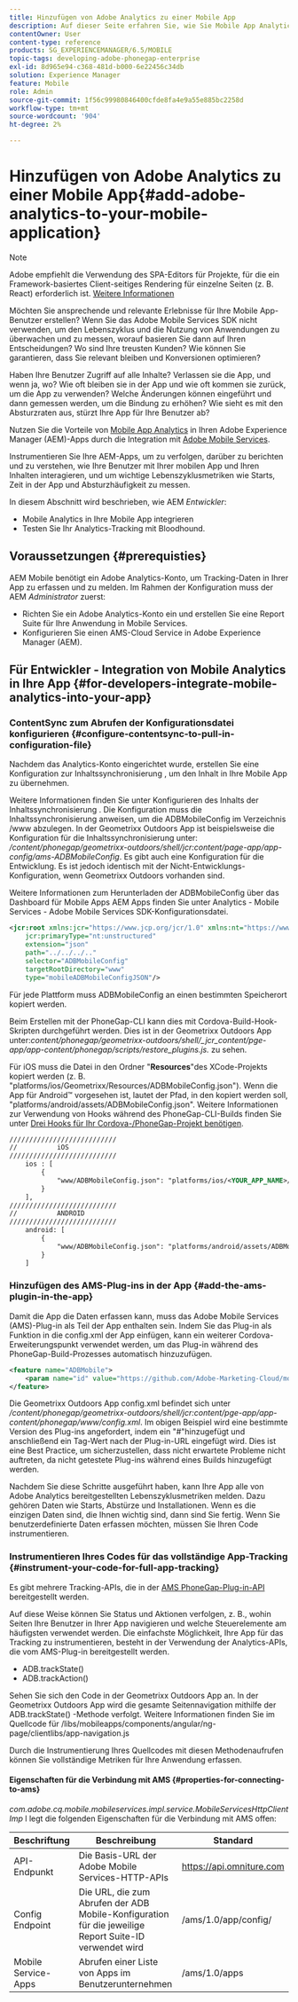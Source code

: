 ```yaml
---
title: Hinzufügen von Adobe Analytics zu einer Mobile App
description: Auf dieser Seite erfahren Sie, wie Sie Mobile App Analytics in Ihren Adobe Experience Manager-Apps verwenden können, indem Sie sie in Adobe Mobile Services integrieren.
contentOwner: User
content-type: reference
products: SG_EXPERIENCEMANAGER/6.5/MOBILE
topic-tags: developing-adobe-phonegap-enterprise
exl-id: 8d965e94-c368-481d-b000-6e22456c34db
solution: Experience Manager
feature: Mobile
role: Admin
source-git-commit: 1f56c99980846400cfde8fa4e9a55e885bc2258d
workflow-type: tm+mt
source-wordcount: '904'
ht-degree: 2%

---
```


# Hinzufügen von Adobe Analytics zu einer Mobile App{#add-adobe-analytics-to-your-mobile-application}

>[!NOTE]
>
>Adobe empfiehlt die Verwendung des SPA-Editors für Projekte, für die ein Framework-basiertes Client-seitiges Rendering für einzelne Seiten (z. B. React) erforderlich ist. [Weitere Informationen](/help/sites-developing/spa-overview.md)

Möchten Sie ansprechende und relevante Erlebnisse für Ihre Mobile App-Benutzer erstellen? Wenn Sie das Adobe Mobile Services SDK nicht verwenden, um den Lebenszyklus und die Nutzung von Anwendungen zu überwachen und zu messen, worauf basieren Sie dann auf Ihren Entscheidungen? Wo sind Ihre treusten Kunden? Wie können Sie garantieren, dass Sie relevant bleiben und Konversionen optimieren?

Haben Ihre Benutzer Zugriff auf alle Inhalte? Verlassen sie die App, und wenn ja, wo? Wie oft bleiben sie in der App und wie oft kommen sie zurück, um die App zu verwenden? Welche Änderungen können eingeführt und dann gemessen werden, um die Bindung zu erhöhen? Wie sieht es mit den Absturzraten aus, stürzt Ihre App für Ihre Benutzer ab?

Nutzen Sie die Vorteile von [Mobile App Analytics](https://business.adobe.com/products/analytics/mobile-marketing.html) in Ihren Adobe Experience Manager (AEM)-Apps durch die Integration mit [Adobe Mobile Services](https://business.adobe.com/products/campaign/mobile-marketing.html).

Instrumentieren Sie Ihre AEM-Apps, um zu verfolgen, darüber zu berichten und zu verstehen, wie Ihre Benutzer mit Ihrer mobilen App und Ihren Inhalten interagieren, und um wichtige Lebenszyklusmetriken wie Starts, Zeit in der App und Absturzhäufigkeit zu messen.

In diesem Abschnitt wird beschrieben, wie AEM *Entwickler*:

* Mobile Analytics in Ihre Mobile App integrieren
* Testen Sie Ihr Analytics-Tracking mit Bloodhound.

## Voraussetzungen {#prerequisties}

AEM Mobile benötigt ein Adobe Analytics-Konto, um Tracking-Daten in Ihrer App zu erfassen und zu melden. Im Rahmen der Konfiguration muss der AEM *Administrator* zuerst:

* Richten Sie ein Adobe Analytics-Konto ein und erstellen Sie eine Report Suite für Ihre Anwendung in Mobile Services.
* Konfigurieren Sie einen AMS-Cloud Service in Adobe Experience Manager (AEM).

## Für Entwickler - Integration von Mobile Analytics in Ihre App {#for-developers-integrate-mobile-analytics-into-your-app}

### ContentSync zum Abrufen der Konfigurationsdatei konfigurieren {#configure-contentsync-to-pull-in-configuration-file}

Nachdem das Analytics-Konto eingerichtet wurde, erstellen Sie eine Konfiguration zur Inhaltssynchronisierung , um den Inhalt in Ihre Mobile App zu übernehmen.

Weitere Informationen finden Sie unter Konfigurieren des Inhalts der Inhaltssynchronisierung . Die Konfiguration muss die Inhaltssynchronisierung anweisen, um die ADBMobileConfig im Verzeichnis /www abzulegen. In der Geometrixx Outdoors App ist beispielsweise die Konfiguration für die Inhaltssynchronisierung unter: */content/phonegap/geometrixx-outdoors/shell/jcr:content/page-app/app-config/ams-ADBMobileConfig*. Es gibt auch eine Konfiguration für die Entwicklung. Es ist jedoch identisch mit der Nicht-Entwicklungs-Konfiguration, wenn Geometrixx Outdoors vorhanden sind.

Weitere Informationen zum Herunterladen der ADBMobileConfig über das Dashboard für Mobile Apps AEM Apps finden Sie unter Analytics - Mobile Services - Adobe Mobile Services SDK-Konfigurationsdatei.

```xml
<jcr:root xmlns:jcr="https://www.jcp.org/jcr/1.0" xmlns:nt="https://www.jcp.org/jcr/nt/1.0"
    jcr:primaryType="nt:unstructured"
    extension="json"
    path="../../../.."
    selector="ADBMobileConfig"
    targetRootDirectory="www"
    type="mobileADBMobileConfigJSON"/>
```

Für jede Plattform muss ADBMobileConfig an einen bestimmten Speicherort kopiert werden.

Beim Erstellen mit der PhoneGap-CLI kann dies mit Cordova-Build-Hook-Skripten durchgeführt werden. Dies ist in der Geometrixx Outdoors App unter:*content/phonegap/geometrixx-outdoors/shell/_jcr_content/pge-app/app-content/phonegap/scripts/restore_plugins.js.* zu sehen.

Für iOS muss die Datei in den Ordner &quot;**Resources**&quot;des XCode-Projekts kopiert werden (z. B. &quot;platforms/ios/Geometrixx/Resources/ADBMobileConfig.json&quot;). Wenn die App für Android™ vorgesehen ist, lautet der Pfad, in den kopiert werden soll, &quot;platforms/android/assets/ADBMobileConfig.json&quot;. Weitere Informationen zur Verwendung von Hooks während des PhoneGap-CLI-Builds finden Sie unter [Drei Hooks für Ihr Cordova-/PhoneGap-Projekt benötigen](https://gist.github.com/jlcarvalho/22402d013bc72f795d45a01836ce735c).

```xml
///////////////////////////
//          iOS
///////////////////////////
    ios : [
        {
            "www/ADBMobileConfig.json": "platforms/ios/<YOUR_APP_NAME>/Resources/ADBMobileConfig.json"
        }
    ],
///////////////////////////
//          ANDROID
///////////////////////////
    android: [
        {
            "www/ADBMobileConfig.json": "platforms/android/assets/ADBMobileConfig.json"
        }
    ]
```

### Hinzufügen des AMS-Plug-ins in der App {#add-the-ams-plugin-in-the-app}

Damit die App die Daten erfassen kann, muss das Adobe Mobile Services (AMS)-Plug-in als Teil der App enthalten sein. Indem Sie das Plug-in als Funktion in die config.xml der App einfügen, kann ein weiterer Cordova-Erweiterungspunkt verwendet werden, um das Plug-in während des PhoneGap-Build-Prozesses automatisch hinzuzufügen.

```xml
<feature name="ADBMobile">
    <param name="id" value="https://github.com/Adobe-Marketing-Cloud/mobile-services#0482f9cedf90c98a8d4b07219ece1933b2e46a60"/>
</feature>
```

Die Geometrixx Outdoors App config.xml befindet sich unter */content/phonegap/geometrixx-outdoors/shell/jcr:content/pge-app/app-content/phonegap/www/config.xml*. Im obigen Beispiel wird eine bestimmte Version des Plug-ins angefordert, indem ein &quot;#&quot;hinzugefügt und anschließend ein Tag-Wert nach der Plug-in-URL eingefügt wird. Dies ist eine Best Practice, um sicherzustellen, dass nicht erwartete Probleme nicht auftreten, da nicht getestete Plug-ins während eines Builds hinzugefügt werden.

Nachdem Sie diese Schritte ausgeführt haben, kann Ihre App alle von Adobe Analytics bereitgestellten Lebenszyklusmetriken melden. Dazu gehören Daten wie Starts, Abstürze und Installationen. Wenn es die einzigen Daten sind, die Ihnen wichtig sind, dann sind Sie fertig. Wenn Sie benutzerdefinierte Daten erfassen möchten, müssen Sie Ihren Code instrumentieren.

### Instrumentieren Ihres Codes für das vollständige App-Tracking {#instrument-your-code-for-full-app-tracking}

Es gibt mehrere Tracking-APIs, die in der [AMS PhoneGap-Plug-in-API](https://github.com/Adobe-Marketing-Cloud/mobile-services/blob/master/docs/ios/phonegap/phonegap-methods.md) bereitgestellt werden.

Auf diese Weise können Sie Status und Aktionen verfolgen, z. B., wohin Seiten Ihre Benutzer in Ihrer App navigieren und welche Steuerelemente am häufigsten verwendet werden. Die einfachste Möglichkeit, Ihre App für das Tracking zu instrumentieren, besteht in der Verwendung der Analytics-APIs, die vom AMS-Plug-in bereitgestellt werden.

* ADB.trackState()
* ADB.trackAction()

Sehen Sie sich den Code in der Geometrixx Outdoors App an. In der Geometrixx Outdoors App wird die gesamte Seitennavigation mithilfe der ADB.trackState() -Methode verfolgt. Weitere Informationen finden Sie im Quellcode für /libs/mobileapps/components/angular/ng-page/clientlibs/app-navigation.js

Durch die Instrumentierung Ihres Quellcodes mit diesen Methodenaufrufen können Sie vollständige Metriken für Ihre Anwendung erfassen.

#### Eigenschaften für die Verbindung mit AMS {#properties-for-connecting-to-ams}

*com.adobe.cq.mobile.mobileservices.impl.service.MobileServicesHttpClientImp* l legt die folgenden Eigenschaften für die Verbindung mit AMS offen:

| **Beschriftung** | **Beschreibung** | **Standard** |
|---|---|---|
| API-Endpunkt | Die Basis-URL der Adobe Mobile Services-HTTP-APIs | https://api.omniture.com |
| Config Endpoint | Die URL, die zum Abrufen der ADB Mobile-Konfiguration für die jeweilige Report Suite-ID verwendet wird | /ams/1.0/app/config/ |
| Mobile Service-Apps | Abrufen einer Liste von Apps im Benutzerunternehmen | /ams/1.0/apps |
